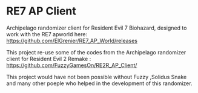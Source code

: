 # RE7 AP Client
Archipelago randomizer client for Resident Evil 7 Biohazard, designed to work with the RE7 apworld here: https://github.com/ElGrenier/RE7_AP_World/releases

This project re-use some of the codes from the Archipelago randomizer client for Resident Evil 2 Remake : https://github.com/FuzzyGamesOn/RE2R_AP_Client/

This project would have not been possible without Fuzzy ,Solidus Snake and many other poeple who helped in the development of this randomizer.
